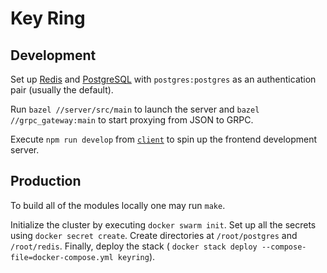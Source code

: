 # Key Ring

## Development

Set up [Redis](https://redis.io/) and [PostgreSQL](https://www.postgresql.org/)
with `postgres:postgres` as an authentication pair (usually the default).

Run `bazel //server/src/main` to launch the server and `bazel //grpc_gateway:main` to
start proxying from JSON to GRPC.

Execute `npm run develop` from
[`client`](https://github.com/dubov94/keyring/tree/master/client) to spin up the
frontend development server.

## Production

To build all of the modules locally one may run `make`.

Initialize the cluster by executing `docker swarm init`. Set up all the secrets
using `docker secret create`. Create directories at `/root/postgres` and
`/root/redis`. Finally, deploy the stack (
`docker stack deploy --compose-file=docker-compose.yml keyring`).
